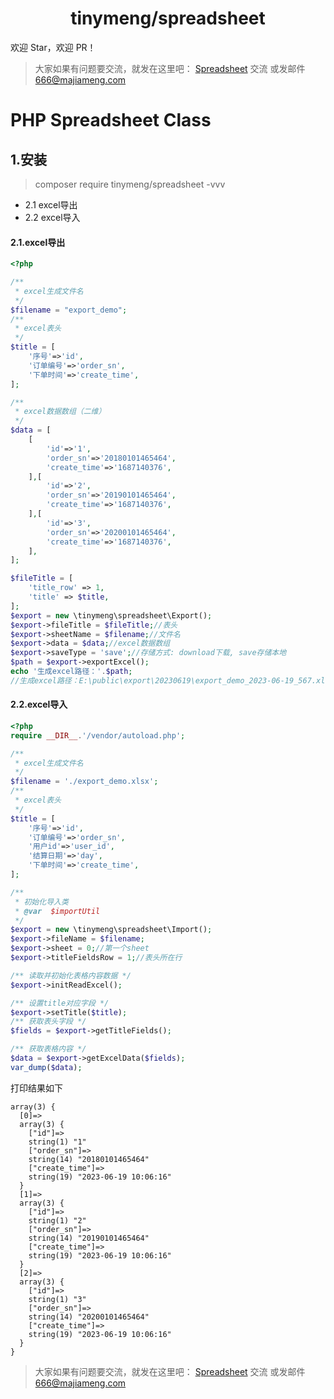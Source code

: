 <h1 align="center">tinymeng/spreadsheet</h1>

欢迎 Star，欢迎 PR！

> 大家如果有问题要交流，就发在这里吧： [Spreadsheet](https://github.com/majiameng/spreadsheet/issues/1) 交流 或发邮件 666@majiameng.com


# PHP Spreadsheet Class


## 1.安装
> composer require tinymeng/spreadsheet  -vvv


* 2.1 excel导出
* 2.2 excel导入

#### 2.1.excel导出

```php
<?php

/**
 * excel生成文件名
 */
$filename = "export_demo";
/**
 * excel表头
 */
$title = [
    '序号'=>'id',
    '订单编号'=>'order_sn',
    '下单时间'=>'create_time',
];

/**
 * excel数据数组（二维）
 */
$data = [
    [
        'id'=>'1',
        'order_sn'=>'20180101465464',
        'create_time'=>'1687140376',
    ],[
        'id'=>'2',
        'order_sn'=>'20190101465464',
        'create_time'=>'1687140376',
    ],[
        'id'=>'3',
        'order_sn'=>'20200101465464',
        'create_time'=>'1687140376',
    ],
];

$fileTitle = [
    'title_row' => 1,
    'title' => $title,
];
$export = new \tinymeng\spreadsheet\Export();
$export->fileTitle = $fileTitle;//表头
$export->sheetName = $filename;//文件名
$export->data = $data;//excel数据数组
$export->saveType = 'save';//存储方式: download下载, save存储本地
$path = $export->exportExcel();
echo '生成excel路径：'.$path;
//生成excel路径：E:\public\export\20230619\export_demo_2023-06-19_567.xlsx
```

#### 2.2.excel导入

```php
<?php
require __DIR__.'/vendor/autoload.php';

/**
 * excel生成文件名
 */
$filename = './export_demo.xlsx';
/**
 * excel表头
 */
$title = [
    '序号'=>'id',
    '订单编号'=>'order_sn',
    '用户id'=>'user_id',
    '结算日期'=>'day',
    '下单时间'=>'create_time',
];

/**
 * 初始化导入类
 * @var  $importUtil
 */
$export = new \tinymeng\spreadsheet\Import();
$export->fileName = $filename;
$export->sheet = 0;//第一个sheet
$export->titleFieldsRow = 1;//表头所在行

/** 读取并初始化表格内容数据 */
$export->initReadExcel();

/** 设置title对应字段 */
$export->setTitle($title);
/** 获取表头字段 */
$fields = $export->getTitleFields();

/** 获取表格内容 */
$data = $export->getExcelData($fields);
var_dump($data);

```
打印结果如下
```
array(3) {
  [0]=>
  array(3) {
    ["id"]=>
    string(1) "1"
    ["order_sn"]=>
    string(14) "20180101465464"
    ["create_time"]=>
    string(19) "2023-06-19 10:06:16"
  }
  [1]=>
  array(3) {
    ["id"]=>
    string(1) "2"
    ["order_sn"]=>
    string(14) "20190101465464"
    ["create_time"]=>
    string(19) "2023-06-19 10:06:16"
  }
  [2]=>
  array(3) {
    ["id"]=>
    string(1) "3"
    ["order_sn"]=>
    string(14) "20200101465464"
    ["create_time"]=>
    string(19) "2023-06-19 10:06:16"
  }
}
```

> 大家如果有问题要交流，就发在这里吧： [Spreadsheet](https://github.com/majiameng/spreadsheet/issues/1) 交流 或发邮件 666@majiameng.com
